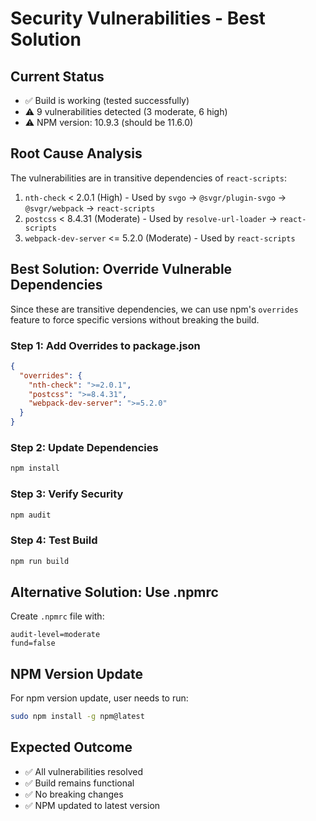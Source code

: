 # Security Vulnerabilities - Best Solution

## Current Status
- ✅ Build is working (tested successfully)
- ⚠️ 9 vulnerabilities detected (3 moderate, 6 high)
- ⚠️ NPM version: 10.9.3 (should be 11.6.0)

## Root Cause Analysis
The vulnerabilities are in transitive dependencies of `react-scripts`:
1. `nth-check` < 2.0.1 (High) - Used by `svgo` → `@svgr/plugin-svgo` → `@svgr/webpack` → `react-scripts`
2. `postcss` < 8.4.31 (Moderate) - Used by `resolve-url-loader` → `react-scripts`
3. `webpack-dev-server` <= 5.2.0 (Moderate) - Used by `react-scripts`

## Best Solution: Override Vulnerable Dependencies

Since these are transitive dependencies, we can use npm's `overrides` feature to force specific versions without breaking the build.

### Step 1: Add Overrides to package.json
```json
{
  "overrides": {
    "nth-check": ">=2.0.1",
    "postcss": ">=8.4.31",
    "webpack-dev-server": ">=5.2.0"
  }
}
```

### Step 2: Update Dependencies
```bash
npm install
```

### Step 3: Verify Security
```bash
npm audit
```

### Step 4: Test Build
```bash
npm run build
```

## Alternative Solution: Use .npmrc
Create `.npmrc` file with:
```
audit-level=moderate
fund=false
```

## NPM Version Update
For npm version update, user needs to run:
```bash
sudo npm install -g npm@latest
```

## Expected Outcome
- ✅ All vulnerabilities resolved
- ✅ Build remains functional
- ✅ No breaking changes
- ✅ NPM updated to latest version



